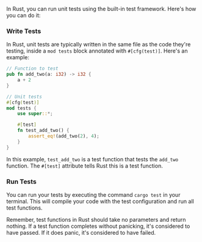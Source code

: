 In Rust, you can run unit tests using the built-in test framework. Here's how you can do it:

### Write Tests

In Rust, unit tests are typically written in the same file as the code they're testing, inside a `mod tests` block annotated with `#[cfg(test)]`. Here's an example:

```rust
// Function to test
pub fn add_two(a: i32) -> i32 {
    a + 2
}

// Unit tests
#[cfg(test)]
mod tests {
    use super::*;

    #[test]
    fn test_add_two() {
        assert_eq!(add_two(2), 4);
    }
}
```

In this example, `test_add_two` is a test function that tests the `add_two` function. The `#[test]` attribute tells Rust this is a test function.

### Run Tests

You can run your tests by executing the command `cargo test` in your terminal. This will compile your code with the test configuration and run all test functions.

Remember, test functions in Rust should take no parameters and return nothing. If a test function completes without panicking, it's considered to have passed. If it does panic, it's considered to have failed.